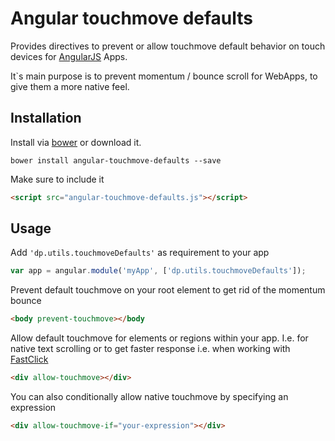 # Angular touchmove defaults

Provides directives to prevent or allow touchmove default behavior on touch devices for [AngularJS](https://angularjs.org/) Apps.

It`s main purpose is to prevent momentum / bounce scroll for WebApps, to give them a more native feel.

## Installation
Install via [bower](http://bower.io/) or download it.

    bower install angular-touchmove-defaults --save
    
Make sure to include it 
```html
<script src="angular-touchmove-defaults.js"></script>
```

## Usage
Add `'dp.utils.touchmoveDefaults'` as requirement to your app
```javascript
var app = angular.module('myApp', ['dp.utils.touchmoveDefaults']);
```

Prevent default touchmove on your root element to get rid of the momentum bounce
```html
<body prevent-touchmove></body
````

Allow default touchmove for elements or regions within your app. 
I.e. for native text scrolling or to get faster response i.e. when working with [FastClick](https://github.com/ftlabs/fastclick)
```html
<div allow-touchmove></div>
````

You can also conditionally allow native touchmove by specifying an expression
```html
<div allow-touchmove-if="your-expression"></div>
```
